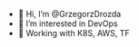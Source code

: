- 👋 Hi, I’m @GrzegorzDrozda
- 👀 I’m interested in DevOps
- 🌱 Working with K8S, AWS, TF

<!---
GrzegorzDrozda/GrzegorzDrozda is a ✨ special ✨ repository because its `README.md` (this file) appears on your GitHub profile.
You can click the Preview link to take a look at your changes.
--->

